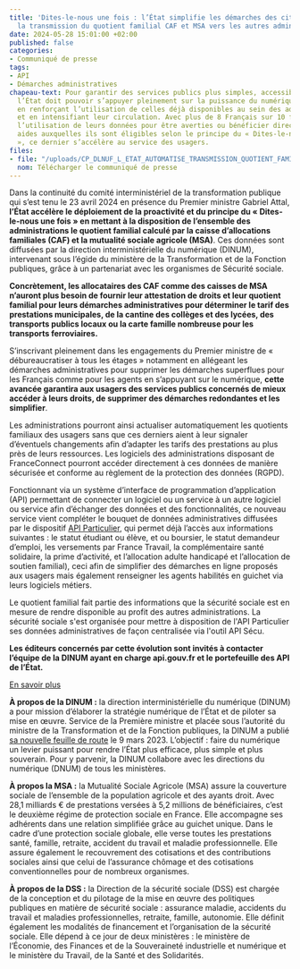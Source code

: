 ```yaml
---
title: 'Dites-le-nous une fois : l’État simplifie les démarches des citoyens en automatisant
  la transmission du quotient familial CAF et MSA vers les autres administrations'
date: 2024-05-28 15:01:00 +02:00
published: false
categories:
- Communiqué de presse
tags:
- API
- Démarches administratives
chapeau-text: Pour garantir des services publics plus simples, accessibles et efficaces,
  l’État doit pouvoir s’appuyer pleinement sur la puissance du numérique et des données
  en renforçant l’utilisation de celles déjà disponibles au sein des administrations
  et en intensifiant leur circulation. Avec plus de 8 Français sur 10 favorables à
  l’utilisation de leurs données pour être averties ou bénéficier directement des
  aides auxquelles ils sont éligibles selon le principe du « Dites-le-nous une fois
  », ce dernier s’accélère au service des usagers.
files:
- file: "/uploads/CP_DLNUF_L_ETAT_AUTOMATISE_TRANSMISSION_QUOTIENT_FAMILIAL.pdf"
  nom: Télécharger le communiqué de presse
---
```


Dans la continuité du comité interministériel de la transformation publique qui s’est tenu le 23 avril 2024 en présence du Premier ministre Gabriel Attal, **l’État accélère le déploiement de la proactivité et du principe du « Dites-le-nous une fois » en mettant à la disposition de l’ensemble des administrations le quotient familial calculé par la caisse d’allocations familiales (CAF) et la mutualité sociale agricole (MSA)**. Ces données sont diffusées par la direction interministérielle du numérique (DINUM), intervenant sous l’égide du ministère de la Transformation et de la Fonction publiques, grâce à un partenariat avec les organismes de Sécurité sociale.

**Concrètement, les allocataires des CAF comme des caisses de MSA n’auront plus besoin de fournir leur attestation de droits et leur quotient familial pour leurs démarches administratives pour déterminer le tarif des prestations municipales, de la cantine des collèges et des lycées, des transports publics locaux ou la carte famille nombreuse pour les transports ferroviaires.**

S’inscrivant pleinement dans les engagements du Premier ministre de « débureaucratiser à tous les étages » notamment en allégeant les démarches administratives pour supprimer les démarches superflues pour les Français comme pour les agents en s’appuyant sur le numérique, **cette avancée garantira aux usagers des services publics concernés de mieux accéder à leurs droits, de supprimer des démarches redondantes et les simplifier**.

Les administrations pourront ainsi actualiser automatiquement les quotients familiaux des usagers sans que ces derniers aient à leur signaler d’éventuels changements afin d’adapter les tarifs des prestations au plus près de leurs ressources. Les logiciels des administrations disposant de FranceConnect pourront accéder directement à ces données de manière sécurisée et conforme au règlement de la protection des données (RGPD).

Fonctionnant via un système d’interface de programmation d’application (API) permettant de connecter un logiciel ou un service à un autre logiciel ou service afin d’échanger des données et des fonctionnalités, ce nouveau service vient compléter le bouquet de données administratives diffusées par le dispositif [API Particulier](https://particulier.api.gouv.fr/catalogue), qui permet déjà l’accès aux informations suivantes : le statut étudiant ou élève, et ou boursier, le statut demandeur d’emploi, les versements par France Travail, la complémentaire santé solidaire, la prime d’activité, et l’allocation adulte handicapé et l’allocation de soutien familial), ceci afin de simplifier des démarches en ligne proposés aux usagers mais également renseigner les agents habilités en guichet via leurs logiciels métiers.

Le quotient familial fait partie des informations que la sécurité sociale est en mesure de rendre disponible au profit des autres administrations. La sécurité sociale s'est organisée pour mettre à disposition de l'API Particulier ses données administratives de façon centralisée via l'outil API Sécu.

**Les éditeurs concernés par cette évolution sont invités à contacter l’équipe de la DINUM ayant en charge api.gouv.fr et le portefeuille des API de l’État.**

[En savoir plus](https://api.gouv.fr)

**À propos de la DINUM :** la direction interministérielle du numérique (DINUM) a pour mission d’élaborer la stratégie numérique de l’État et de piloter sa mise en œuvre. Service de la Première ministre et placée sous l’autorité du ministre de la Transformation et de la Fonction publiques, la DINUM a publié [sa nouvelle feuille de route](https://www.numerique.gouv.fr/publications/feuille-de-route-dinum/) le 9 mars 2023. L’objectif : faire du numérique un levier puissant pour rendre l’État plus efficace, plus simple et plus souverain. Pour y parvenir, la DINUM collabore avec les directions du numérique (DNUM) de tous les ministères.

**À propos la MSA :** la Mutualité Sociale Agricole (MSA) assure la couverture sociale de l’ensemble de la population agricole et des ayants droit. Avec 28,1 milliards € de prestations versées à 5,2 millions de bénéficiaires, c’est le deuxième régime de protection sociale en France.
Elle accompagne ses adhérents dans une relation simplifiée grâce au guichet unique. Dans le cadre d’une protection sociale globale, elle verse toutes les prestations santé, famille, retraite, accident du travail et maladie professionnelle. Elle assure également le recouvrement des cotisations et des contributions sociales ainsi que celui de l’assurance chômage et des cotisations conventionnelles pour de nombreux organismes.

**À propos de la DSS :** la Direction de la sécurité sociale (DSS) est chargée de la conception et du pilotage de la mise en œuvre des politiques publiques en matière de sécurité sociale : assurance maladie, accidents du travail et maladies professionnelles, retraite, famille, autonomie. Elle définit également les modalités de financement et l’organisation de la sécurité sociale. Elle dépend à ce jour de deux ministères : le ministère de l’Économie, des Finances et de la Souveraineté industrielle et numérique et le ministère du Travail, de la Santé et des Solidarités.

